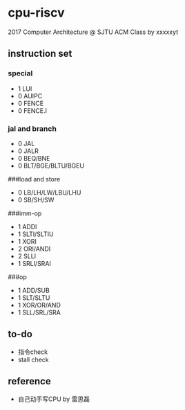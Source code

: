 # cpu-riscv

2017 Computer Architecture @ SJTU ACM Class by xxxxxyt

## instruction set

### special

- 1 LUI
- 0 AUIPC
- 0 FENCE
- 0 FENCE.I

### jal and branch

- 0 JAL
- 0 JALR
- 0 BEQ/BNE
- 0 BLT/BGE/BLTU/BGEU

###load and store

- 0 LB/LH/LW/LBU/LHU
- 0 SB/SH/SW

###imm-op

- 1 ADDI
- 1 SLTI/SLTIU
- 1 XORI
- 2 ORI/ANDI
- 2 SLLI
- 1 SRLI/SRAI

###op

- 1 ADD/SUB
- 1 SLT/SLTU
- 1 XOR/OR/AND
- 1 SLL/SRL/SRA

## to-do

- 指令check
- stall check

## reference

- 自己动手写CPU by 雷思磊